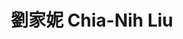 ---
chinese_name: 劉家妮
english_name: Chia-Nih Liu
title: 劉家妮 Chia-Nih Liu
id: liuchianih
collection: members
position: Part-time Research Assistant
type: part-time research assistant
department: 經濟學系學士班三年級
# image_path: https://source.unsplash.com/collection/139386/600x600?a=.png
photo: pt_ra/liujiani.jpeg
# blurb: 123
---